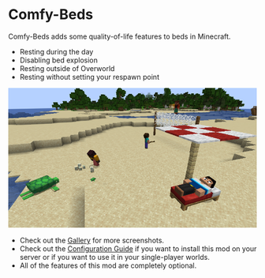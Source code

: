 # Comfy-Beds
Comfy-Beds adds some quality-of-life features to beds in Minecraft.
- Resting during the day
- Disabling bed explosion
- Resting outside of Overworld
- Resting without setting your respawn point

![Resting During The Day](https://raw.githubusercontent.com/MehradN/ComfyBeds/master/screenshots/RestingDuringDay.png)

- Check out the [Gallery](https://github.com/MehradN/ComfyBeds/tree/master/screenshots) for more screenshots.
- Check out the [Configuration Guide](https://github.com/MehradN/ComfyBeds/tree/master/src/main/java/ir/mehradn/comfybeds/config) if you want to install this mod on your server or if you want to use it in your single-player worlds.
- All of the features of this mod are completely optional.
